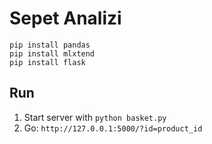 # Sepet Analizi

```
pip install pandas
pip install mlxtend
pip install flask
```

## Run

1. Start server with `python basket.py`
2. Go: `http://127.0.0.1:5000/?id=product_id`

